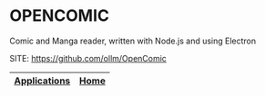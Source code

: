# OPENCOMIC
 
 Comic and Manga reader, written with Node.js and using Electron 
 
 SITE: https://github.com/ollm/OpenComic

 | [Applications](https://portable-linux-apps.github.io/apps.html) | [Home](https://portable-linux-apps.github.io)
 | --- | --- |
